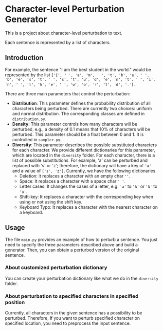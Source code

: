 # Character-level Perturbation Generator

This is a project about character-level perturbation to text.

Each sentence is represented by a list of characters.

## Introduction

For example, the sentence "I am the best student in the world." would be represented by the list `['I', ' ', 'a', 'm', ' ', 't', 'h', 'e', ' ', 'b', 'e', 's', 't', ' ', 's', 't', 'u', 'd', 'e', 'n', 't', ' ', 'i', 'n', ' ', 't', 'h', 'e', ' ', 'w', 'o', 'r', 'l', 'd', '.']`.

There are three main parameters that control the perturbation:

- **Distribution**: This parameter defines the probability distribution of all characters being perturbed. There are currently two choices: uniform and normal distribution. The corresponding classes are defined in `distribution.py`.
- **Density**: This parameter controls how many characters will be perturbed, e.g., a density of $0.1$ means that $10\%$ of characters will be perturbed. This parameter should be a float between $0$ and $1$. It is controlled in `sampler.py`.
- **Diversity**: This parameter describes the possible substituted characters for each character. We provide different dictionaries for this parameter, which are located in the `diversity` folder. For each character, there is a list of possible substitutions. For example, 'a' can be perturbed and replaced with 's' or 'z'; therefore, the dictionary will have a key of `'a'` and a value of `['s', 'z']`. Currently, we have the following dictionaries.
  - Deletion: It replaces a character with an empty char `''`.
  - Space: It replaces a character with a space char `' '`.
  - Letter cases: It changes the cases of a letter, e.g. `'a'` to `'A'` or `'A'` to `'a'`.
  - Shift-key: It replaces a character with the corresponding key when using or not using the shift key.
  - Keyboard Typo: It replaces a character with the nearest character on a keyboard.

## Usage

The file `main.py` provides an example of how to perturb a sentence. You just need to specify the three parameters described above and build a generator. Then, you can obtain a perturbed version of the original sentence.

### About customized perturbation dictionary

You can create your perturbation dictionary like what we do in the `diversity` folder.

### About perturbation to specified characters in specified position

Currently, all characters in the given sentence has a possibility to be perturbed. Therefore, If you want to perturb specified character on specified location, you need to preprocess the input sentence.



